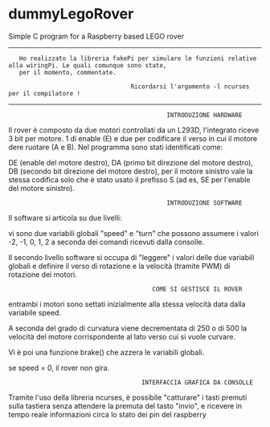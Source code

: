 # dummyLegoRover
Simple C program for a Raspberry based LEGO rover

------------------------------------------------------------------------------------------------------------------------------

       Ho realizzato la libreria fakePi per simulare le funzioni relative alla wiringPi. Le quali comunque sono state, 
       per il momento, commentate.
                       
                                      Ricordarsi l'argomento -l ncurses per il compilatore !

------------------------------------------------------------------------------------------------------------------------------


                                                INTRODUZIONE HARDWARE

Il rover è composto da due motori controllati da un L293D, l'integrato riceve 3 bit per motore. 1 di enable (E) e due per codificare il verso in cui il motore dere ruotare (A e B). Nel programma sono stati identificati come: 

DE (enable del motore destro), 
DA (primo bit direzione del motore destro),
DB (secondo bit direzione del motore destro),
per il motore sinistro vale la stessa codifica solo che è stato usato il prefisso S (ad es, SE per l'enable del motore sinistro).


                                                INTRODUZIONE SOFTWARE

Il software si articola su due livelli:

vi sono due variabili globali "speed" e "turn" che possono assumere i valori -2, -1, 0, 1, 2 a seconda dei comandi ricevuti dalla consolle.

Il secondo livello software si occupa di "leggere" i valori delle due variabili globali e definire il verso di rotazione e la velocità (tramite PWM) di rotazione dei motori.



                                            COME SI GESTISCE IL ROVER

entrambi i motori sono settati inizialmente alla stessa velocità data dalla variabile speed.

A seconda del grado di curvatura viene decrementata di 250 o di 500 la velocità del motore corrispondente al lato verso cui si vuole curvare.

Vi è poi una funzione brake() che azzera le variabili globali.

se speed = 0, il rover non gira.


                                         INTERFACCIA GRAFICA DA CONSOLLE

Tramite l'uso della libreria ncurses, è possibile "catturare" i tasti premuti sulla tastiera senza attendere la premuta del tasto "invio", e ricevere in tempo reale informazioni circa lo stato dei pin del raspberry
